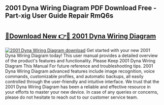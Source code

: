## 2001 Dyna Wiring Diagram PDF Download Free - Part-xig User Guide Repair RmQ6s

# <h2><a href="http://dfqb7j.blite.top/?on=2001+Dyna+Wiring+Diagram">🔗Download New 👉🔴 2001 Dyna Wiring Diagram</a></h2>

[![2001 Dyna Wiring Diagram download](https://i.imgur.com/lujVjoI.png)](http://dfqb7j.blite.top/?on=2001+Dyna+Wiring+Diagram)
Get started with your new 2001 Dyna Wiring Diagram today! This user manual provides a detailed overview of the product's features and functionality. Please Keep 2001 Dyna Wiring Diagram This Manual For future reference and troubleshooting tips. 2001 Dyna Wiring Diagram advanced features include image recognition, voice commands, customizable profiles, and automatic backups, all easily controlled through the user-friendly and intuitive interface. We trust that the 2001 Dyna Wiring Diagram has been a reliable and effective resource in your efforts to master your new device. In case of any queries or concerns, please do not hesitate to reach out to our customer service team.
